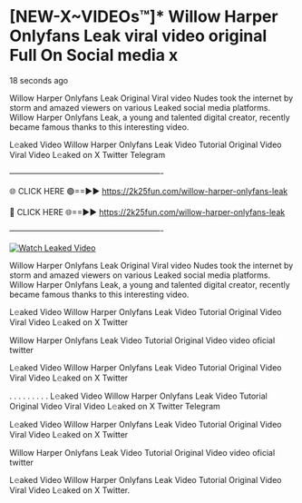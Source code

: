 # [NEW-X~VIDEOs™]* Willow Harper Onlyfans Leak viral video original Full On Social media x

18 seconds ago

Willow Harper Onlyfans Leak Original Viral video Nudes took the internet by storm and amazed viewers on various Leaked social media platforms. Willow Harper Onlyfans Leak, a young and talented digital creator, recently became famous thanks to this interesting video.

L𝚎aked Video Willow Harper Onlyfans Leak Video Tutorial Original Video Viral Video L𝚎aked on X Twitter Telegram

———————————————————-

🌐 CLICK HERE 🟢==►► https://2k25fun.com/willow-harper-onlyfans-leak

🔴 CLICK HERE 🌐==►► https://2k25fun.com/willow-harper-onlyfans-leak

———————————————————-

[![Watch Leaked Video](https://miro.medium.com/v2/resize:fit:828/format:webp/1*cilzJN44JGOrTw9NJCrNHA.gif "Watch Leaked Video")](https://2k25fun.com/willow-harper-onlyfans-leak)

Willow Harper Onlyfans Leak Original Viral video Nudes took the internet by storm and amazed viewers on various Leaked social media platforms. Willow Harper Onlyfans Leak, a young and talented digital creator, recently became famous thanks to this interesting video.

L𝚎aked Video Willow Harper Onlyfans Leak Video Tutorial Original Video Viral Video L𝚎aked on X Twitter

Willow Harper Onlyfans Leak Video Tutorial Original Video video oficial twitter

L𝚎aked Video Willow Harper Onlyfans Leak Video Tutorial Original Video Viral Video L𝚎aked on X Twitter

. . . . . . . . . L𝚎aked Video Willow Harper Onlyfans Leak Video Tutorial Original Video Viral Video L𝚎aked on X Twitter Telegram

L𝚎aked Video Willow Harper Onlyfans Leak Video Tutorial Original Video Viral Video L𝚎aked on X Twitter

Willow Harper Onlyfans Leak Video Tutorial Original Video video oficial twitter

L𝚎aked Video Willow Harper Onlyfans Leak Video Tutorial Original Video Viral Video L𝚎aked on X Twitter.